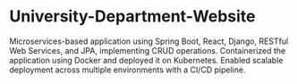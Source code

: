 # University-Department-Website
Microservices-based application using Spring Boot, React, Django, RESTful Web Services, and JPA, implementing CRUD operations. 
Containerized the application using Docker and deployed it on Kubernetes. 
Enabled scalable deployment across multiple environments with a CI/CD pipeline.
